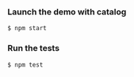 
### Launch the demo with catalog
```code
$ npm start
```

### Run the tests
```code
$ npm test
```

